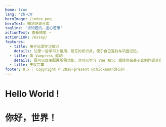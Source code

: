 ```yaml
---
home: true
lang: 'zh-CN'
heroImage: /index.png
heroText: 知识记录仓库
tagline: '求知若饥，虚心若愚'
actionText: 查看随笔 →
actionLink: /essay/
features:
  - title: 用于记录学习知识
    details: 记录一些学习上常用、易忘的知识点，便于自己查找与巩固记忆。
  - title: 由 Vuepress 驱动
    details: 既可以自主配置所需功能，也可以学习 Vue 知识，后续也会基于此制作适合自己的主题。
  - title: 干就完事
footer: 0.x | Copyright © 2020-present @chickenAndFish
---
```


<!-- @format -->

# Hello World !

# 你好，世界！
